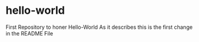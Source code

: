# hello-world
First Repository to honer Hello-World
As it describes this is the first change in the README File
